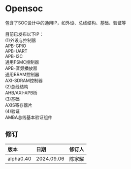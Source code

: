 # Opensoc<br>
包含了SOC设计中的通用IP，如外设、总线结构、基础、验证等<br>
<br>
目前已发布以下IP：<br>
(1)外设与控制器<br>
APB-GPIO<br>
APB-UART<br>
APB-I2C<br>
通用FSMC控制器<br>
APB-音频播放器<br>
通用BRAM控制器<br>
AXI-SDRAM控制器<br>
(2)总线结构<br>
AHB/AXI-APB桥<br>
(3)基础<br>
AXIS寄存器片<br>
(4)验证<br>
AMBA总线基本验证组件<br>

## 修订<br>
|版本      | 日期      | 修订人 | 
|:-------- |:----------|:--------|
|alpha0.40  |2024.09.06 |陈家耀  |
